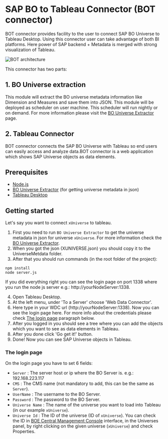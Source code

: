 # SAP BO to Tableau Connector (BOT connector)

BOT connector provides facility to the user to connect SAP BO Universe to Tableau Desktop. Using this connector user can take advantage of both BI platforms. Here power of SAP backend + Metadata is merged with strong visualization of Tableau.

![BOT architecture](/bot-architecture.png)

This connector has two parts:

## 1. BO Universe extraction

This module will extract the BO universe metadata information like Dimension and  Measures and save them into JSON. This module will be deployed as scheduler on user machine. This scheduler will run nightly or on demand.
For more information please visit the [BO Universe Extractor](https://github.com/starschema/business-objects-universe-extractor) page.

## 2. Tableau Connector

BOT connector connects the SAP BO Universe with Tableau so end users can easily access and analyze data.BOT connector is a web application which shows SAP Universe objects as data elements. 


## Prerequisites

* [Node.js](https://nodejs.org/en/download/)
* [BO Universe Extractor](https://github.com/starschema/business-objects-universe-extractor) (for getting universe metadata in json)
* [Tableau Desktop](https://onlinehelp.tableau.com/current/desktopdeploy/en-us/desktop_deploy_download_and_install.htm)

## Getting started
Let's say you want to connect `xUniverse` to tableau.

1. First you need to run `BO Universe Extractor` to get the universe metadata in json for universe `xUniverse`. For more information check the [BO Universe Extractor](https://github.com/starschema/business-objects-universe-extractor).
2. When you got the json (XUNIVERSE.json) you should copy it to the UniverseMetdata folder. 
3. After that you should run commands (in the root folder of the project):
```
npm install
node server.js
```
If you did everything right you can see the login page on port 1338 where you run the node js server e.g.: http://yourNodeServer:1338.

4. Open Tableau Desktop.
5. At the left menu, under 'To a Server' choose 'Web Data Connector'.
6. Here type in your WDC url (http://yourNodeServer:1338). Now you can see the login page here. For more info about the credentials please check [The login page](#the-login-page) paragraph below. 
7. After you logged in you should see a tree where you can add the objects which you want to see as data elements in Tableau.
8. After you done click 'Go get it!' button.
9. Done! Now you can see SAP Universe objects in Tableau.


### The login page

On the login page you have to set 6 fields:
* `Server` :  The server host or ip where the BO Server is. e.g.: 192.168.223.117
* `CMS` :  The CMS name (not mandatory to add, this can be the same as `Server`).
* `UserName` : The username to the BO Server.
* `Password` : The password to the BO Server.
* `Universe Name` : The name of the universe you want to load into Tableau (in our example `xUniverse`).
* `Universe Id` : The ID of the universe (ID of `xUniverse`). You can check the ID in [BOE Central Management Console](https://docs.bmc.com/docs/display/public/bdsda83/Accessing+the+Central+Management+Console)  interface, in the Universes panel, by right clicking on the given universe (`xUniverse`) and check Properties. 
